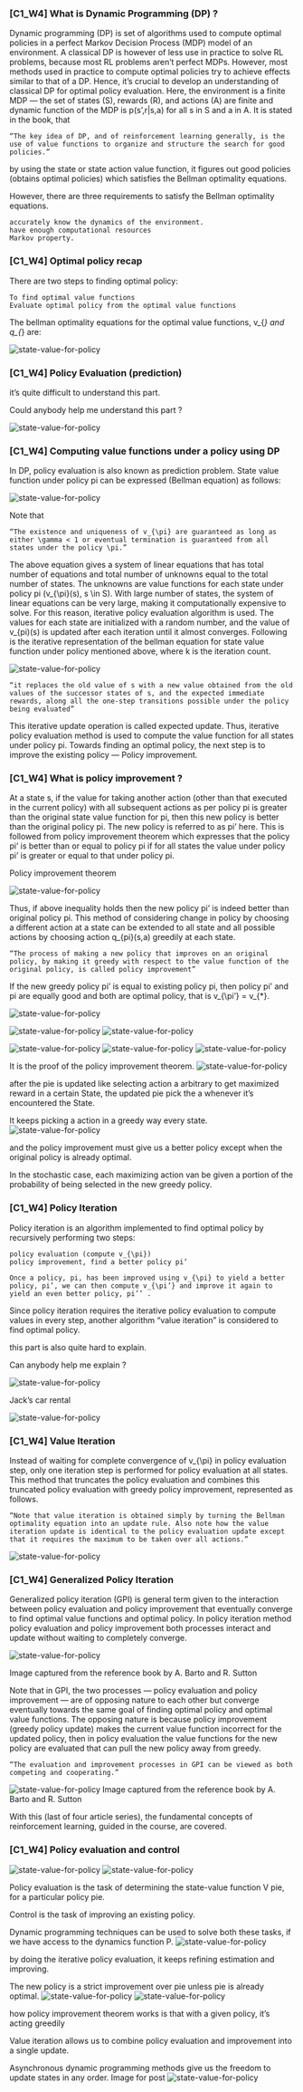 
### [C1_W4] What is Dynamic Programming (DP) ?

Dynamic programming (DP) is set of algorithms used to compute optimal policies in a perfect Markov Decision Process (MDP) model of an environment. A classical DP is however of less use in practice to solve RL problems, because most RL problems aren’t perfect MDPs. However, most methods used in practice to compute optimal policies try to achieve effects similar to that of a DP. Hence, it’s crucial to develop an understanding of classical DP for optimal policy evaluation. Here, the environment is a finite MDP — the set of states (S), rewards (R), and actions (A) are finite and dynamic function of the MDP is p(s’,r|s,a) for all s in S and a in A. It is stated in the book, that


    “The key idea of DP, and of reinforcement learning generally, is the use of value functions to organize and structure the search for good policies.”

by using the state or state action value function, it figures out good policies (obtains optimal policies) which satisfies the Bellman optimality equations.

However, there are three requirements to satisfy the Bellman optimality equations.

    accurately know the dynamics of the environment.
    have enough computational resources
    Markov property.


### [C1_W4] Optimal policy recap

There are two steps to finding optimal policy:

    To find optimal value functions
    Evaluate optimal policy from the optimal value functions

The bellman optimality equations for the optimal value functions, v_{*} and q_{*} are:

![state-value-for-policy](pngs/C1_W4_1.png)

### [C1_W4] Policy Evaluation (prediction)

it’s quite difficult to understand this part.

Could anybody help me understand this part ?

![state-value-for-policy](pngs/C1_W4_2_1.png)

### [C1_W4] Computing value functions under a policy using DP


In DP, policy evaluation is also known as prediction problem. State value function under policy pi can be expressed (Bellman equation) as follows:

![state-value-for-policy](pngs/C1_W4_2.png)

Note that

    “The existence and uniqueness of v_{\pi} are guaranteed as long as either \gamma < 1 or eventual termination is guaranteed from all states under the policy \pi.”

The above equation gives a system of linear equations that has total number of equations and total number of unknowns equal to the total number of states. The unknowns are value functions for each state under policy pi (v_{\pi}(s), s \in S). With large number of states, the system of linear equations can be very large, making it computationally expensive to solve. For this reason, iterative policy evaluation algorithm is used. The values for each state are initialized with a random number, and the value of v_{pi)(s) is updated after each iteration until it almost converges. Following is the iterative representation of the bellman equation for state value function under policy mentioned above, where k is the iteration count.

![state-value-for-policy](pngs/C1_W4_3.png)

    “it replaces the old value of s with a new value obtained from the old values of the successor states of s, and the expected immediate rewards, along all the one-step transitions possible under the policy being evaluated”

This iterative update operation is called expected update. Thus, iterative policy evaluation method is used to compute the value function for all states under policy pi. Towards finding an optimal policy, the next step is to improve the existing policy — Policy improvement.

### [C1_W4] What is policy improvement ?

At a state s, if the value for taking another action (other than that executed in the current policy) with all subsequent actions as per policy pi is greater than the original state value function for pi, then this new policy is better than the original policy pi. The new policy is referred to as pi’ here. This is followed from policy improvement theorem which expresses that the policy pi’ is better than or equal to policy pi if for all states the value under policy pi’ is greater or equal to that under policy pi.

Policy improvement theorem

![state-value-for-policy](pngs/C1_W4_4.png)

Thus, if above inequality holds then the new policy pi’ is indeed better than original policy pi. This method of considering change in policy by choosing a different action at a state can be extended to all state and all possible actions by choosing action q_{pi}(s,a) greedily at each state.

    “The process of making a new policy that improves on an original policy, by making it greedy with respect to the value function of the original policy, is called policy improvement”

If the new greedy policy pi’ is equal to existing policy pi, then policy pi’ and pi are equally good and both are optimal policy, that is v_{\pi’} = v_{*}.

![state-value-for-policy](pngs/C1_W4_5.png)

![state-value-for-policy](pngs/C1_W4_2_2.png)
![state-value-for-policy](pngs/C1_W4_2_3.png)

![state-value-for-policy](pngs/C1_W4_2_4.png)
![state-value-for-policy](pngs/C1_W4_2_5.png)
![state-value-for-policy](pngs/C1_W4_2_6.png)

It is the proof of the policy improvement theorem.
![state-value-for-policy](pngs/C1_W4_2_7.png)


after the pie is updated like selecting action a arbitrary to get maximized reward in a certain State, the updated pie pick the a whenever it’s encountered the State.

It keeps picking a action in a greedy way every state.
![state-value-for-policy](pngs/C1_W4_2_8.png)

and the policy improvement must give us a better policy except when the original policy is already optimal.

In the stochastic case, each maximizing action van be given a portion of the probability of being selected in the new greedy policy.



### [C1_W4] Policy Iteration

Policy iteration is an algorithm implemented to find optimal policy by recursively performing two steps:

    policy evaluation (compute v_{\pi})
    policy improvement, find a better policy pi’

    Once a policy, pi, has been improved using v_{\pi} to yield a better policy, pi’, we can then compute v_{\pi’} and improve it again to yield an even better policy, pi’’ .

Since policy iteration requires the iterative policy evaluation to compute values in every step, another algorithm “value iteration” is considered to find optimal policy.

this part is also quite hard to explain.

Can anybody help me explain ?

![state-value-for-policy](pngs/C1_W4_2_9.png)

Jack’s car rental

![state-value-for-policy](pngs/C1_W4_2_10.png)

### [C1_W4] Value Iteration

Instead of waiting for complete convergence of v_{\pi} in policy evaluation step, only one iteration step is performed for policy evaluation at all states. This method that truncates the policy evaluation and combines this truncated policy evaluation with greedy policy improvement, represented as follows.

    “Note that value iteration is obtained simply by turning the Bellman optimality equation into an update rule. Also note how the value iteration update is identical to the policy evaluation update except that it requires the maximum to be taken over all actions.”

![state-value-for-policy](pngs/C1_W4_6.png)

### [C1_W4] Generalized Policy Iteration

Generalized policy iteration (GPI) is general term given to the interaction between policy evaluation and policy improvement that eventually converge to find optimal value functions and optimal policy. In policy iteration method policy evaluation and policy improvement both processes interact and update without waiting to completely converge.

![state-value-for-policy](pngs/C1_W4_7.png)

Image captured from the reference book by A. Barto and R. Sutton

Note that in GPI, the two processes — policy evaluation and policy improvement — are of opposing nature to each other but converge eventually towards the same goal of finding optimal policy and optimal value functions. The opposing nature is because policy improvement (greedy policy update) makes the current value function incorrect for the updated policy, then in policy evaluation the value functions for the new policy are evaluated that can pull the new policy away from greedy.

    “The evaluation and improvement processes in GPI can be viewed as both competing and cooperating.”

![state-value-for-policy](pngs/C1_W4_8.png)
Image captured from the reference book by A. Barto and R. Sutton

With this (last of four article series), the fundamental concepts of reinforcement learning, guided in the course, are covered.


### [C1_W4] Policy evaluation and control

![state-value-for-policy](pngs/C1_W4_2_11.png)
![state-value-for-policy](pngs/C1_W4_2_12.png)


Policy evaluation is the task of determining the state-value function V pie, for a particular policy pie.

Control is the task of improving an existing policy.

Dynamic programming techniques can be used to solve both these tasks, if we have access to the dynamics function P.
![state-value-for-policy](pngs/C1_W4_2_13.png)

by doing the iterative policy evaluation, it keeps refining estimation and improving.

The new policy is a strict improvement over pie unless pie is already optimal.
![state-value-for-policy](pngs/C1_W4_2_14.png)
![state-value-for-policy](pngs/C1_W4_2_15.png)


how policy improvement theorem works is that with a given policy, it’s acting greedily

Value iteration allows us to combine policy evaluation and improvement into a single update.

Asynchronous dynamic programming methods give us the freedom to update states in any order.
Image for post
![state-value-for-policy](pngs/C1_W4_2_16.png)
